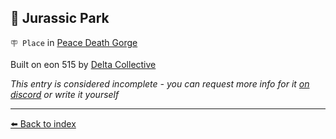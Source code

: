 ## 🦖 Jurassic Park

`🪧 Place` in [Peace Death Gorge](../refs/peace_death_gorge.md)

Built on eon 515 by [Delta Collective](../refs/delta_collective.md)

_This entry is considered incomplete - you can request more info for it [on discord](<https://discord.com/channels/562910943848169472/1173922660489633802>) or write it yourself_


----------
[⬅️ Back to index](/index.md#3760_s)